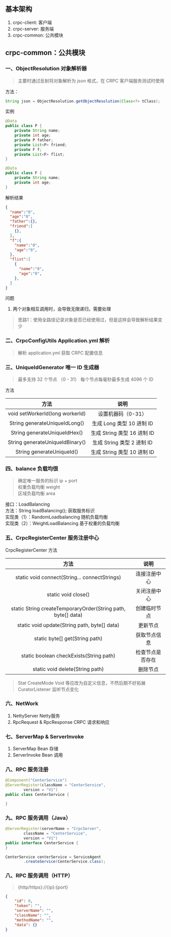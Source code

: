 ## 基本架构

1. crpc-client: 客户端
2. crpc-server: 服务端
3. crpc-common: 公共模块

## crpc-common：公共模块

### 一、ObjectResolution 对象解析器

> 主要时通过反射将对象解析为 json 格式，在 CRPC 客户端服务测试时使用

方法：
```java
String json = ObjectResolution.getObjectResolution(Class<?> tClass);
```
实例
```java
@Data
public class P {
    private String name;
    private int age;
    private P father;
    private List<P> friend;
    private F f;
    private List<F> flist;
}

@Data
public class F {
    private String name;
    private int age;
}
```
解析结果
```json
{
  "name":"0",
  "age":"0",
  "father":{},
  "friend":[
    {},
  ],
  "f":{
    "name":"0",
    "age":"0",
  },
  "flist":[
    {
      "name":"0",
      "age":"0",
    },
  ]
}

```

问题

1. 两个对象相互调用时，会导致无限递归，需要处理  
> 思路1：使用全路径记录对象是否已经使用过，但是这样会导致解析结果变少

### 二、CrpcConfigUtils Application.yml 解析

> 解析 application.yml 获取 CRPC 配置信息

### 三、UniqueIdGenerator 唯一 ID 生成器

> 最多支持 32 个节点 （0 - 31）
> 每个节点每毫秒最多生成 4096 个 ID

方法  

|               方法                |          说明           |  
|:-------------------------------:|:---------------------:|  
| void setWorkerId(long workerId) |      设置机器码（0-31）      |
|  String generateUniqueIdLong()  |  生成 Long 类型 10 进制 ID  |
|  String generateUniqueIdHex()   | 生成 String 类型 16 进制 ID |
| String generateUniqueIdBinary() | 生成 String 类型 2 进制 ID  |
|    String generateUniqueId()    | 生成 String 类型 10 进制 ID |

### 四、balance 负载均很

> 确定唯一服务的标识 ip + port  
> 权重负载均衡 weight  
> 区域负载均衡 area  

接口：LoadBalancing  
方法：String loadBalancing(); 获取服务标识  
实现类（1）：RandomLoadbalancing 随机负载均衡  
实现类（2）：WeightLoadBalancing 基于权重的负载均衡

### 五、CrpcRegisterCenter 服务注册中心

CrpcRegisterCenter 方法

|                              方法                              |    说明    |
|:------------------------------------------------------------:|:--------:|
|        static void connect(String... connectStrings)         |  连接注册中心  |
|                     static void close()                      |  关闭注册中心  |
| static String createTemporaryOrder(String path, byte[] data) |  创建临时节点  |
|         static void update(String path, byte[] data)         |   更新节点   |
|                static byte[] get(String path)                |  获取节点信息  |
|             static boolean checkExists(String path)              | 检查节点是否存在 |
|               static void delete(String path)                |   删除节点   |

> Stat CreateMode Void 等应改为自定义信息，不然后期不好拓展  
> CuratorListener 监听节点变化

### 六、NetWork

1. NettyServer Netty服务
2. RpcRequest & RpcResponse CRPC 请求和响应

### 七、ServerMap & ServerInvoke

1. ServerMap Bean 存储
2. ServerInvoke Bean 调用

### 八、RPC 服务注册

```java
@Component("CenterService")
@ServerRegister(className = "CenterService", 
        version = "V1")
public class CenterService {

}
```

### 九、RPC 服务调用（Java）

```java
@ServerRegister(serverName = "CrpcServer", 
        className = "CenterService", 
        version = "V1")
public interface CenterService {
}
```

```java
CenterService centerService = ServiceAgent
        .createService(CenterService.class);
```

### 八、RPC 服务调用（HTTP）

> {http/https}://{ip}:{port}

```json
{
    "id": 0,
    "token": "",
    "serverName": "",
    "className": "",
    "methodName": "",
    "data": {}
}
```

